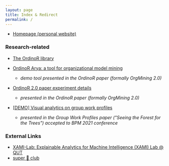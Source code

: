 ```yaml
---
layout: page
title: Index & Redirect
permalink: /
---
```


* [Homepage (personal website)](../)

### Research-related

* [The OrdinoR library](./ordinor)

* [OrdinoR Arya: a tool for organizational model mining](./arya) 
  * *demo tool presented in the OrdinoR paper (formally OrgMining 2.0)*

* [OrdinoR 2.0 paper experiment details](./om2-experiments)
  * *presented in the OrdinoR paper (formally OrgMining 2.0)*

* [[DEMO] Visual analytics on group work profiles](./gwp-demo)
  * *presented in the Group Work Profiles paper ("Seeing the Forest for the Trees") accepted to BPM 2021 conference*

### External Links

* [XAMI-Lab: Explainable Analytics for Machine Intelligence (XAMI) Lab @ QUT](https://www.xami-lab.org/)
* [super 🐰 club](http://superbunny.club)
